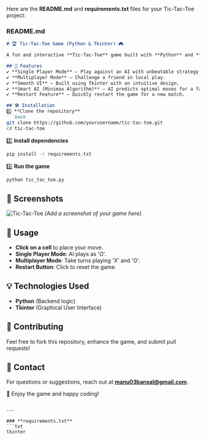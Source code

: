 Here are the **README.md** and **requirements.txt** files for your Tic-Tac-Toe project:  

### **README.md**  
```md
# 🏆 Tic-Tac-Toe Game (Python & Tkinter) 🎮  

A fun and interactive **Tic-Tac-Toe** game built with **Python** and **Tkinter**, supporting both **Single Player (AI) and Multiplayer** modes. Play against a smart AI using the **Minimax Algorithm** or challenge a friend in a classic 3x3 grid battle!  

## 🚀 Features  
✔️ **Single Player Mode** – Play against an AI with unbeatable strategy.  
✔️ **Multiplayer Mode** – Challenge a friend in local play.  
✔️ **Smooth UI** – Built using Tkinter with an intuitive design.  
✔️ **Smart AI (Minimax Algorithm)** – AI predicts optimal moves for a fair challenge.  
✔️ **Restart Feature** – Quickly restart the game for a new match.  

## 🛠 Installation  
1️⃣ **Clone the repository**  
```bash
git clone https://github.com/yourusername/tic-tac-toe.git
cd tic-tac-toe
```
2️⃣ **Install dependencies**  
```bash
pip install -r requirements.txt
```
3️⃣ **Run the game**  
```bash
python tic_tac_toe.py
```

## 📸 Screenshots  
![Tic-Tac-Toe](screenshot.png) *(Add a screenshot of your game here)*  

## 📌 Usage  
- **Click on a cell** to place your move.  
- **Single Player Mode**: AI plays as 'O'.  
- **Multiplayer Mode**: Take turns playing 'X' and 'O'.  
- **Restart Button**: Click to reset the game.  

## 💡 Technologies Used  
- **Python** (Backend logic)  
- **Tkinter** (Graphical User Interface)  

## 🎯 Contributing  
Feel free to fork this repository, enhance the game, and submit pull requests!  

## 📩 Contact  
For questions or suggestions, reach out at **manu03bansal@gmail.com**.  

🚀 Enjoy the game and happy coding!  
```

---

### **requirements.txt**  
```txt
tkinter
```
